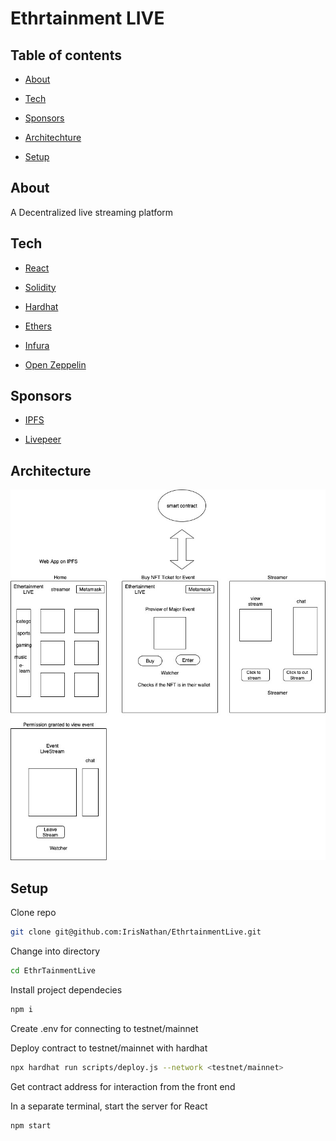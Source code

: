 # Ethrtainment LIVE

## Table of contents

* [About](#about)

* [Tech](#Tech)

* [Sponsors](#sponsors)

* [Architechture](#architecture)

* [Setup](#setup)

## About

A Decentralized live streaming platform

## Tech

* [React](https://reactjs.org/)

* [Solidity](https://docs.soliditylang.org/en/latest/)

* [Hardhat](https://hardhat.org/)

* [Ethers](https://docs.ethers.io/v5/)

* [Infura](https://infura.io/)

* [Open Zeppelin](https://openzeppelin.com/contracts/)

## Sponsors

* [IPFS](https://ipfs.io/)

* [Livepeer](https://livepeer.org/)

## Architecture

![Architecture](assets/EthertainmentLive.jpg)

## Setup

Clone repo

``` bash
git clone git@github.com:IrisNathan/EthrtainmentLive.git
```

Change into directory

``` bash
cd EthrTainmentLive
```

Install project dependecies

``` bash
npm i
```

Create .env for connecting to testnet/mainnet

Deploy contract to testnet/mainnet with hardhat

``` bash
npx hardhat run scripts/deploy.js --network <testnet/mainnet>
```

Get contract address for interaction from the front end

In a separate terminal, start the server for React

``` bash
npm start
```
